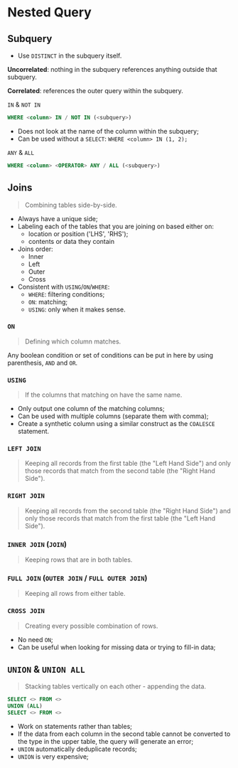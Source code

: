 # Nested Query

## Subquery

* Use `DISTINCT` in the subquery itself.

**Uncorrelated**: nothing in the subquery references anything outside that subquery.

**Correlated**: references the outer query within the subquery.

`IN` & `NOT IN`

```SQL
WHERE <column> IN / NOT IN (<subquery>)
```

- Does not look at the name of the column within the subquery;
- Can be used without a `SELECT`: `WHERE <column> IN (1, 2);`

`ANY` & `ALL`

```sql
WHERE <column> <OPERATOR> ANY / ALL (<subquery>)
```

## Joins

> Combining tables side-by-side.

- Always have a unique side;
- Labeling each of the tables that you are joining on based either on:
  - location or position ('LHS', 'RHS');
  - contents or data they contain
- Joins order:
  - Inner
  - Left
  - Outer
  - Cross
- Consistent with `USING`/`ON`/`WHERE`:
  - `WHERE`: filtering conditions;
  - `ON`: matching;
  - `USING`: only when it makes sense.

### `ON`

> Defining which column matches.

Any boolean condition or set of conditions can be put in here by using parenthesis, `AND` and `OR`.

### `USING`

> If the columns that matching on have the same name.

- Only output one column of the matching columns;
- Can be used with multiple columns (separate them with comma);
- Create a synthetic column using a similar construct as the `COALESCE` statement.

### `LEFT JOIN`

> Keeping all records from the first table (the "Left Hand Side") and only those records that match from the second table (the "Right Hand Side").

### `RIGHT JOIN`

> Keeping all records from the second table (the "Right Hand Side") and only those records that match from the first table (the "Left Hand Side").

### `INNER JOIN` (`JOIN`)

> Keeping rows that are in both tables.

### `FULL JOIN` (`OUTER JOIN` / `FULL OUTER JOIN`)

> Keeping all rows from either table.

### `CROSS JOIN`

> Creating every possible combination of rows.

- No need `ON`;
- Can be useful when looking for missing data or trying to fill-in data;

## `UNION` & `UNION ALL`

> Stacking tables vertically on each other - appending the data.

```sql
SELECT <> FROM <>
UNION (ALL)
SELECT <> FROM <>
```

- Work on statements rather than tables;
- If the data from each column in the second table cannot be converted to the type in the upper table, the query will generate an error;
- `UNION` automatically deduplicate records;
- `UNION` is very expensive;

